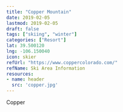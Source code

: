 ```yaml
---
title: "Copper Mountain"
date: 2019-02-05
lastmod: 2019-02-05
draft: false
tags: ["skiing", "winter"]
categories: ["Resort"]
lat: 39.500120
lng: -106.150040
icon: skier
refUrl: "https://www.coppercolorado.com/"
refName: Ski Area Information
resources:
- name: header
  src: 'copper.jpg'
---
```


Copper

